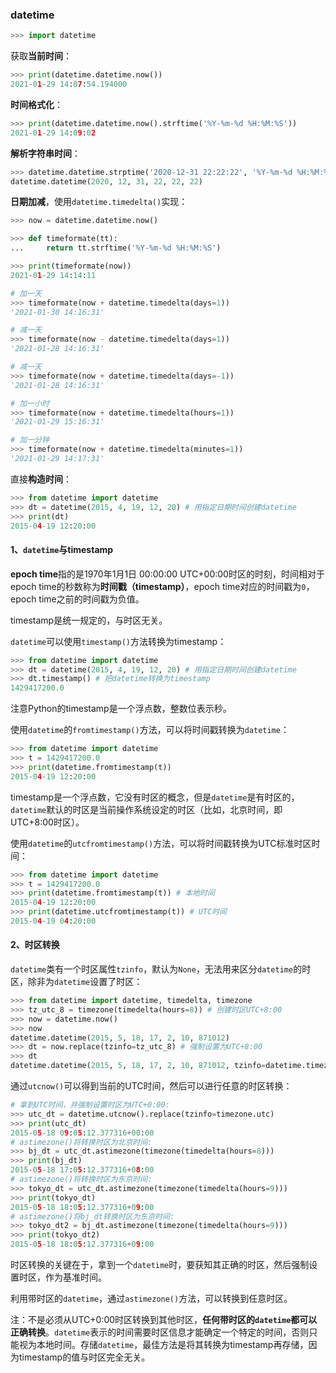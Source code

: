 ### datetime

```python
>>> import datetime
```

获取**当前时间**：

```python
>>> print(datetime.datetime.now())
2021-01-29 14:07:54.194000
```

**时间格式化**：

```python
>>> print(datetime.datetime.now().strftime('%Y-%m-%d %H:%M:%S'))
2021-01-29 14:09:02
```

**解析字符串时间**：

```python
>>> datetime.datetime.strptime('2020-12-31 22:22:22', '%Y-%m-%d %H:%M:%S')
datetime.datetime(2020, 12, 31, 22, 22, 22)
```

**日期加减**，使用`datetime.timedelta()`实现：

```python
>>> now = datetime.datetime.now()

>>> def timeformate(tt):
...     return tt.strftime('%Y-%m-%d %H:%M:%S')

>>> print(timeformate(now))
2021-01-29 14:14:11

# 加一天
>>> timeformate(now + datetime.timedelta(days=1))
'2021-01-30 14:16:31'

# 减一天
>>> timeformate(now - datetime.timedelta(days=1))
'2021-01-28 14:16:31'

# 减一天
>>> timeformate(now + datetime.timedelta(days=-1))
'2021-01-28 14:16:31'

# 加一小时
>>> timeformate(now + datetime.timedelta(hours=1))
'2021-01-29 15:16:31'

# 加一分钟
>>> timeformate(now + datetime.timedelta(minutes=1))
'2021-01-29 14:17:31'
```

直接**构造时间**：

```python
>>> from datetime import datetime
>>> dt = datetime(2015, 4, 19, 12, 20) # 用指定日期时间创建datetime
>>> print(dt)
2015-04-19 12:20:00
```

#### 1、`datetime`与timestamp

**epoch time**指的是1970年1月1日 00:00:00 UTC+00:00时区的时刻，时间相对于epoch time的秒数称为**时间戳（timestamp）**，epoch time对应的时间戳为`0`，epoch time之前的时间戳为负值。

timestamp是统一规定的，与时区无关。

`datetime`可以使用`timestamp()`方法转换为timestamp：

```python
>>> from datetime import datetime
>>> dt = datetime(2015, 4, 19, 12, 20) # 用指定日期时间创建datetime
>>> dt.timestamp() # 把datetime转换为timestamp
1429417200.0
```

注意Python的timestamp是一个浮点数，整数位表示秒。

使用`datetime`的`fromtimestamp()`方法，可以将时间戳转换为`datetime`：

```python
>>> from datetime import datetime
>>> t = 1429417200.0
>>> print(datetime.fromtimestamp(t))
2015-04-19 12:20:00
```

timestamp是一个浮点数，它没有时区的概念，但是`datetime`是有时区的，`datetime`默认的时区是当前操作系统设定的时区（比如，北京时间，即UTC+8:00时区）。

使用`datetime`的`utcfromtimestamp()`方法，可以将时间戳转换为UTC标准时区时间：

```python
>>> from datetime import datetime
>>> t = 1429417200.0
>>> print(datetime.fromtimestamp(t)) # 本地时间
2015-04-19 12:20:00
>>> print(datetime.utcfromtimestamp(t)) # UTC时间
2015-04-19 04:20:00
```

#### 2、时区转换

`datetime`类有一个时区属性`tzinfo`，默认为`None`，无法用来区分`datetime`的时区，除非为`datetime`设置了时区：

```python
>>> from datetime import datetime, timedelta, timezone
>>> tz_utc_8 = timezone(timedelta(hours=8)) # 创建时区UTC+8:00
>>> now = datetime.now()
>>> now
datetime.datetime(2015, 5, 18, 17, 2, 10, 871012)
>>> dt = now.replace(tzinfo=tz_utc_8) # 强制设置为UTC+8:00
>>> dt
datetime.datetime(2015, 5, 18, 17, 2, 10, 871012, tzinfo=datetime.timezone(datetime.timedelta(0, 28800)))
```

通过`utcnow()`可以得到当前的UTC时间，然后可以进行任意的时区转换：

```python
# 拿到UTC时间，并强制设置时区为UTC+0:00:
>>> utc_dt = datetime.utcnow().replace(tzinfo=timezone.utc)
>>> print(utc_dt)
2015-05-18 09:05:12.377316+00:00
# astimezone()将转换时区为北京时间:
>>> bj_dt = utc_dt.astimezone(timezone(timedelta(hours=8)))
>>> print(bj_dt)
2015-05-18 17:05:12.377316+08:00
# astimezone()将转换时区为东京时间:
>>> tokyo_dt = utc_dt.astimezone(timezone(timedelta(hours=9)))
>>> print(tokyo_dt)
2015-05-18 18:05:12.377316+09:00
# astimezone()将bj_dt转换时区为东京时间:
>>> tokyo_dt2 = bj_dt.astimezone(timezone(timedelta(hours=9)))
>>> print(tokyo_dt2)
2015-05-18 18:05:12.377316+09:00
```

时区转换的关键在于，拿到一个`datetime`时，要获知其正确的时区，然后强制设置时区，作为基准时间。

利用带时区的`datetime`，通过`astimezone()`方法，可以转换到任意时区。

注：不是必须从UTC+0:00时区转换到其他时区，**任何带时区的`datetime`都可以正确转换**。`datetime`表示的时间需要时区信息才能确定一个特定的时间，否则只能视为本地时间。存储`datetime`，最佳方法是将其转换为timestamp再存储，因为timestamp的值与时区完全无关。


